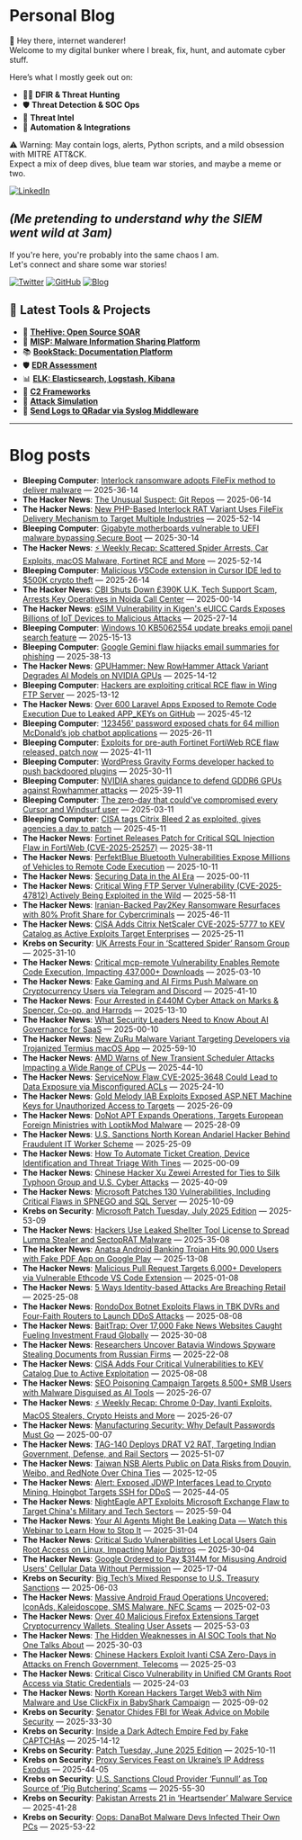 # Personal Blog

👋 Hey there, internet wanderer!  
Welcome to my digital bunker where I break, fix, hunt, and automate cyber stuff.  

Here’s what I mostly geek out on:

- 🕵️‍♂️ **DFIR & Threat Hunting**  
- 🛡️ **Threat Detection & SOC Ops**  
- 🧠 **Threat Intel**  
- 🤖 **Automation & Integrations**

⚠️ Warning: May contain logs, alerts, Python scripts, and a mild obsession with MITRE ATT&CK.  
Expect a mix of deep dives, blue team war stories, and maybe a meme or two.

[![LinkedIn](https://img.shields.io/badge/LinkedIn-Connect-blue?style=flat&logo=linkedin)](https://www.linkedin.com/in/0xatef)

*(Me pretending to understand why the SIEM went wild at 3am)*  
---  
If you're here, you're probably into the same chaos I am.  
Let's connect and share some war stories!

[![Twitter](https://img.shields.io/badge/Twitter-%400xatef-1DA1F2?style=flat&logo=twitter&logoColor=white)](https://twitter.com/0xatef)
[![GitHub](https://img.shields.io/badge/GitHub-0xAtef-181717?style=flat&logo=github)](https://github.com/0xAtef)
[![Blog](https://img.shields.io/badge/Blog-0xAtef.github.io-orange?style=flat&logo=jekyll)](https://0xatef.github.io)


## 🧰 Latest Tools & Projects

- 🐝 [**TheHive: Open Source SOAR**](https://0xatef.github.io/Projects/#thehive-open-source-soar)  
- 🧬 [**MISP: Malware Information Sharing Platform**](https://0xatef.github.io/Projects/#misp-malware-information-sharing-platform)  
- 📚 [**BookStack: Documentation Platform**](https://0xatef.github.io/Projects/#bookstack-documentation-platform)  
- 🛡️ [**EDR Assessment**](https://0xatef.github.io/Projects/#edr-assessment)  
- 📊 [**ELK: Elasticsearch, Logstash, Kibana**](https://0xatef.github.io/Projects/#elk-elasticsearch-logstash-kibana)  
- 🎯 [**C2 Frameworks**](https://0xatef.github.io/Projects/#c2-frameworks)  
- 🧨 [**Attack Simulation**](https://0xatef.github.io/Projects/#attack-simulation)  
- 🔄 [**Send Logs to QRadar via Syslog Middleware**](https://0xatef.github.io/Projects/#how-to-send-logs-from-an-api-to-qradar-siem-through-syslog-middleware)  

---

# Blog posts
<!-- BLOG-POST-LIST:START -->
- **Bleeping Computer**: [Interlock ransomware adopts FileFix method to deliver malware](https://www.bleepingcomputer.com/news/security/interlock-ransomware-adopts-filefix-method-to-deliver-malware/) — 2025-36-14
- **The Hacker News**: [The Unusual Suspect: Git Repos](https://thehackernews.com/2025/07/the-unusual-suspect-git-repos.html) — 2025-06-14
- **The Hacker News**: [New PHP-Based Interlock RAT Variant Uses FileFix Delivery Mechanism to Target Multiple Industries](https://thehackernews.com/2025/07/new-php-based-interlock-rat-variant.html) — 2025-52-14
- **Bleeping Computer**: [Gigabyte motherboards vulnerable to UEFI malware bypassing Secure Boot](https://www.bleepingcomputer.com/news/security/gigabyte-motherboards-vulnerable-to-uefi-malware-bypassing-secure-boot/) — 2025-30-14
- **The Hacker News**: [⚡ Weekly Recap: Scattered Spider Arrests, Car Exploits, macOS Malware, Fortinet RCE and More](https://thehackernews.com/2025/07/weekly-recap-scattered-spider-arrests.html) — 2025-52-14
- **Bleeping Computer**: [Malicious VSCode extension in Cursor IDE led to $500K crypto theft](https://www.bleepingcomputer.com/news/security/malicious-vscode-extension-in-cursor-ide-led-to-500k-crypto-theft/) — 2025-26-14
- **The Hacker News**: [CBI Shuts Down £390K U.K. Tech Support Scam, Arrests Key Operatives in Noida Call Center](https://thehackernews.com/2025/07/cbi-shuts-down-390k-uk-tech-support.html) — 2025-00-14
- **The Hacker News**: [eSIM Vulnerability in Kigen&#39;s eUICC Cards Exposes Billions of IoT Devices to Malicious Attacks](https://thehackernews.com/2025/07/esim-vulnerability-in-kigens-euicc.html) — 2025-27-14
- **Bleeping Computer**: [Windows 10 KB5062554 update breaks emoji panel search feature](https://www.bleepingcomputer.com/news/microsoft/windows-10-kb5062554-update-breaks-emoji-panel-search-feature/) — 2025-15-13
- **Bleeping Computer**: [Google Gemini flaw hijacks email summaries for phishing](https://www.bleepingcomputer.com/news/security/google-gemini-flaw-hijacks-email-summaries-for-phishing/) — 2025-38-13
- **The Hacker News**: [GPUHammer: New RowHammer Attack Variant Degrades AI Models on NVIDIA GPUs](https://thehackernews.com/2025/07/gpuhammer-new-rowhammer-attack-variant.html) — 2025-14-12
- **Bleeping Computer**: [Hackers are exploiting critical RCE flaw in Wing FTP Server](https://www.bleepingcomputer.com/news/security/hackers-are-exploiting-critical-rce-flaw-in-wing-ftp-server/) — 2025-13-12
- **The Hacker News**: [Over 600 Laravel Apps Exposed to Remote Code Execution Due to Leaked APP_KEYs on GitHub](https://thehackernews.com/2025/07/over-600-laravel-apps-exposed-to-remote.html) — 2025-45-12
- **Bleeping Computer**: [&#39;123456&#39; password exposed chats for 64 million McDonald’s job chatbot applications](https://www.bleepingcomputer.com/news/security/123456-password-exposed-chats-for-64-million-mcdonalds-job-chatbot-applications/) — 2025-26-11
- **Bleeping Computer**: [Exploits for pre-auth Fortinet FortiWeb RCE flaw released, patch now](https://www.bleepingcomputer.com/news/security/exploits-for-pre-auth-fortinet-fortiweb-rce-flaw-released-patch-now/) — 2025-41-11
- **Bleeping Computer**: [WordPress Gravity Forms developer hacked to push backdoored plugins](https://www.bleepingcomputer.com/news/security/wordpress-gravity-forms-developer-hacked-to-push-backdoored-plugins/) — 2025-30-11
- **Bleeping Computer**: [NVIDIA shares guidance to defend GDDR6 GPUs against Rowhammer attacks](https://www.bleepingcomputer.com/news/security/nvidia-shares-guidance-to-defend-gddr6-gpus-against-rowhammer-attacks/) — 2025-39-11
- **Bleeping Computer**: [The zero-day that could&#39;ve compromised every Cursor and Windsurf user](https://www.bleepingcomputer.com/news/security/the-zero-day-that-couldve-compromised-every-cursor-and-windsurf-user/) — 2025-03-11
- **Bleeping Computer**: [CISA tags Citrix Bleed 2 as exploited, gives agencies a day to patch](https://www.bleepingcomputer.com/news/security/cisa-tags-citrix-bleed-2-as-exploited-gives-agencies-a-day-to-patch/) — 2025-45-11
- **The Hacker News**: [Fortinet Releases Patch for Critical SQL Injection Flaw in FortiWeb &lpar;CVE-2025-25257&rpar;](https://thehackernews.com/2025/07/fortinet-releases-patch-for-critical.html) — 2025-38-11
- **The Hacker News**: [PerfektBlue Bluetooth Vulnerabilities Expose Millions of Vehicles to Remote Code Execution](https://thehackernews.com/2025/07/perfektblue-bluetooth-vulnerabilities.html) — 2025-10-11
- **The Hacker News**: [Securing Data in the AI Era](https://thehackernews.com/2025/07/securing-data-in-ai-era.html) — 2025-00-11
- **The Hacker News**: [Critical Wing FTP Server Vulnerability &lpar;CVE-2025-47812&rpar; Actively Being Exploited in the Wild](https://thehackernews.com/2025/07/critical-wing-ftp-server-vulnerability.html) — 2025-58-11
- **The Hacker News**: [Iranian-Backed Pay2Key Ransomware Resurfaces with 80% Profit Share for Cybercriminals](https://thehackernews.com/2025/07/iranian-backed-pay2key-ransomware.html) — 2025-46-11
- **The Hacker News**: [CISA Adds Citrix NetScaler CVE-2025-5777 to KEV Catalog as Active Exploits Target Enterprises](https://thehackernews.com/2025/07/cisa-adds-citrix-netscaler-cve-2025.html) — 2025-25-11
- **Krebs on Security**: [UK Arrests Four in ‘Scattered Spider’ Ransom Group](https://krebsonsecurity.com/2025/07/uk-charges-four-in-scattered-spider-ransom-group/) — 2025-31-10
- **The Hacker News**: [Critical mcp-remote Vulnerability Enables Remote Code Execution, Impacting 437,000+ Downloads](https://thehackernews.com/2025/07/critical-mcp-remote-vulnerability.html) — 2025-03-10
- **The Hacker News**: [Fake Gaming and AI Firms Push Malware on Cryptocurrency Users via Telegram and Discord](https://thehackernews.com/2025/07/fake-gaming-and-ai-firms-push-malware.html) — 2025-41-10
- **The Hacker News**: [Four Arrested in £440M Cyber Attack on Marks &amp; Spencer, Co-op, and Harrods](https://thehackernews.com/2025/07/four-arrested-in-440m-cyber-attack-on.html) — 2025-13-10
- **The Hacker News**: [What Security Leaders Need to Know About AI Governance for SaaS](https://thehackernews.com/2025/07/what-security-leaders-need-to-know.html) — 2025-00-10
- **The Hacker News**: [New ZuRu Malware Variant Targeting Developers via Trojanized Termius macOS App](https://thehackernews.com/2025/07/new-macos-malware-zuru-targeting.html) — 2025-59-10
- **The Hacker News**: [AMD Warns of New Transient Scheduler Attacks Impacting a Wide Range of CPUs](https://thehackernews.com/2025/07/amd-warns-of-new-transient-scheduler.html) — 2025-44-10
- **The Hacker News**: [ServiceNow Flaw CVE-2025-3648 Could Lead to Data Exposure via Misconfigured ACLs](https://thehackernews.com/2025/07/servicenow-flaw-cve-2025-3648-could.html) — 2025-24-10
- **The Hacker News**: [Gold Melody IAB Exploits Exposed ASP.NET Machine Keys for Unauthorized Access to Targets](https://thehackernews.com/2025/07/gold-melody-iab-exploits-exposed-aspnet.html) — 2025-26-09
- **The Hacker News**: [DoNot APT Expands Operations, Targets European Foreign Ministries with LoptikMod Malware](https://thehackernews.com/2025/07/donot-apt-expands-operations-targets.html) — 2025-28-09
- **The Hacker News**: [U.S. Sanctions North Korean Andariel Hacker Behind Fraudulent IT Worker Scheme](https://thehackernews.com/2025/07/us-sanctions-north-korean-andariel.html) — 2025-25-09
- **The Hacker News**: [How To Automate Ticket Creation, Device Identification and Threat Triage With Tines](https://thehackernews.com/2025/07/how-to-automate-ticket-creation-device.html) — 2025-00-09
- **The Hacker News**: [Chinese Hacker Xu Zewei Arrested for Ties to Silk Typhoon Group and U.S. Cyber Attacks](https://thehackernews.com/2025/07/chinese-hacker-xu-zewei-arrested-for.html) — 2025-40-09
- **The Hacker News**: [Microsoft Patches 130 Vulnerabilities, Including Critical Flaws in SPNEGO and SQL Server](https://thehackernews.com/2025/07/microsoft-patches-130-vulnerabilities.html) — 2025-10-09
- **Krebs on Security**: [Microsoft Patch Tuesday, July 2025 Edition](https://krebsonsecurity.com/2025/07/microsoft-patch-tuesday-july-2025-edition/) — 2025-53-09
- **The Hacker News**: [Hackers Use Leaked Shellter Tool License to Spread Lumma Stealer and SectopRAT Malware](https://thehackernews.com/2025/07/hackers-use-leaked-shellter-tool.html) — 2025-35-08
- **The Hacker News**: [Anatsa Android Banking Trojan Hits 90,000 Users with Fake PDF App on Google Play](https://thehackernews.com/2025/07/anatsa-android-banking-trojan-hits.html) — 2025-13-08
- **The Hacker News**: [Malicious Pull Request Targets 6,000+ Developers via Vulnerable Ethcode VS Code Extension](https://thehackernews.com/2025/07/malicious-pull-request-infects-6000.html) — 2025-01-08
- **The Hacker News**: [5 Ways Identity-based Attacks Are Breaching Retail](https://thehackernews.com/2025/07/5-ways-identity-based-attacks-are.html) — 2025-25-08
- **The Hacker News**: [RondoDox Botnet Exploits Flaws in TBK DVRs and Four-Faith Routers to Launch DDoS Attacks](https://thehackernews.com/2025/07/rondodox-botnet-exploits-flaws-in-tbk.html) — 2025-08-08
- **The Hacker News**: [BaitTrap: Over 17,000 Fake News Websites Caught Fueling Investment Fraud Globally](https://thehackernews.com/2025/07/baittrap-over-17000-fake-news-websites.html) — 2025-30-08
- **The Hacker News**: [Researchers Uncover Batavia Windows Spyware Stealing Documents from Russian Firms](https://thehackernews.com/2025/07/researchers-uncover-batavia-windows.html) — 2025-22-08
- **The Hacker News**: [CISA Adds Four Critical Vulnerabilities to KEV Catalog Due to Active Exploitation](https://thehackernews.com/2025/07/cisa-adds-four-critical-vulnerabilities.html) — 2025-08-08
- **The Hacker News**: [SEO Poisoning Campaign Targets 8,500+ SMB Users with Malware Disguised as AI Tools](https://thehackernews.com/2025/07/seo-poisoning-campaign-targets-8500.html) — 2025-26-07
- **The Hacker News**: [⚡ Weekly Recap: Chrome 0-Day, Ivanti Exploits, MacOS Stealers, Crypto Heists and More](https://thehackernews.com/2025/07/weekly-recap-chrome-0-day-ivanti.html) — 2025-26-07
- **The Hacker News**: [Manufacturing Security: Why Default Passwords Must Go](https://thehackernews.com/2025/07/manufacturing-security-why-default.html) — 2025-00-07
- **The Hacker News**: [TAG-140 Deploys DRAT V2 RAT, Targeting Indian Government, Defense, and Rail Sectors](https://thehackernews.com/2025/07/tag-140-deploys-drat-v2-rat-targeting.html) — 2025-51-07
- **The Hacker News**: [Taiwan NSB Alerts Public on Data Risks from Douyin, Weibo, and RedNote Over China Ties](https://thehackernews.com/2025/07/taiwan-nsb-alerts-public-on-data-risks.html) — 2025-12-05
- **The Hacker News**: [Alert: Exposed JDWP Interfaces Lead to Crypto Mining, Hpingbot Targets SSH for DDoS](https://thehackernews.com/2025/07/alert-exposed-jdwp-interfaces-lead-to.html) — 2025-44-05
- **The Hacker News**: [NightEagle APT Exploits Microsoft Exchange Flaw to Target China&#39;s Military and Tech Sectors](https://thehackernews.com/2025/07/nighteagle-apt-exploits-microsoft.html) — 2025-59-04
- **The Hacker News**: [Your AI Agents Might Be Leaking Data — Watch this Webinar to Learn How to Stop It](https://thehackernews.com/2025/07/your-ai-agents-might-be-leaking-data.html) — 2025-31-04
- **The Hacker News**: [Critical Sudo Vulnerabilities Let Local Users Gain Root Access on Linux, Impacting Major Distros](https://thehackernews.com/2025/07/critical-sudo-vulnerabilities-let-local.html) — 2025-30-04
- **The Hacker News**: [Google Ordered to Pay $314M for Misusing Android Users&#39; Cellular Data Without Permission](https://thehackernews.com/2025/07/google-ordered-to-pay-314m-for-misusing.html) — 2025-17-04
- **Krebs on Security**: [Big Tech’s Mixed Response to U.S. Treasury Sanctions](https://krebsonsecurity.com/2025/07/big-techs-mixed-response-to-u-s-treasury-sanctions/) — 2025-06-03
- **The Hacker News**: [Massive Android Fraud Operations Uncovered: IconAds, Kaleidoscope, SMS Malware, NFC Scams](https://thehackernews.com/2025/07/mobile-security-alert-352-iconads-fraud.html) — 2025-02-03
- **The Hacker News**: [Over 40 Malicious Firefox Extensions Target Cryptocurrency Wallets, Stealing User Assets](https://thehackernews.com/2025/07/over-40-malicious-firefox-extensions.html) — 2025-53-03
- **The Hacker News**: [The Hidden Weaknesses in AI SOC Tools that No One Talks About](https://thehackernews.com/2025/07/the-hidden-weaknesses-in-ai-soc-tools.html) — 2025-30-03
- **The Hacker News**: [Chinese Hackers Exploit Ivanti CSA Zero-Days in Attacks on French Government, Telecoms](https://thehackernews.com/2025/07/chinese-hackers-exploit-ivanti-csa-zero.html) — 2025-25-03
- **The Hacker News**: [Critical Cisco Vulnerability in Unified CM Grants Root Access via Static Credentials](https://thehackernews.com/2025/07/critical-cisco-vulnerability-in-unified.html) — 2025-24-03
- **The Hacker News**: [North Korean Hackers Target Web3 with Nim Malware and Use ClickFix in BabyShark Campaign](https://thehackernews.com/2025/07/north-korean-hackers-target-web3-with.html) — 2025-09-02
- **Krebs on Security**: [Senator Chides FBI for Weak Advice on Mobile Security](https://krebsonsecurity.com/2025/06/senator-chides-fbi-for-weak-advice-on-mobile-security/) — 2025-33-30
- **Krebs on Security**: [Inside a Dark Adtech Empire Fed by Fake CAPTCHAs](https://krebsonsecurity.com/2025/06/inside-a-dark-adtech-empire-fed-by-fake-captchas/) — 2025-14-12
- **Krebs on Security**: [Patch Tuesday, June 2025 Edition](https://krebsonsecurity.com/2025/06/patch-tuesday-june-2025-edition/) — 2025-10-11
- **Krebs on Security**: [Proxy Services Feast on Ukraine’s IP Address Exodus](https://krebsonsecurity.com/2025/06/proxy-services-feast-on-ukraines-ip-address-exodus/) — 2025-44-05
- **Krebs on Security**: [U.S. Sanctions Cloud Provider ‘Funnull’ as Top Source of ‘Pig Butchering’ Scams](https://krebsonsecurity.com/2025/05/u-s-sanctions-cloud-provider-funnull-as-top-source-of-pig-butchering-scams/) — 2025-55-30
- **Krebs on Security**: [Pakistan Arrests 21 in ‘Heartsender’ Malware Service](https://krebsonsecurity.com/2025/05/pakistan-arrests-21-in-heartsender-malware-service/) — 2025-41-28
- **Krebs on Security**: [Oops: DanaBot Malware Devs Infected Their Own PCs](https://krebsonsecurity.com/2025/05/oops-danabot-malware-devs-infected-their-own-pcs/) — 2025-53-22<!-- BLOG-POST-LIST:END -->
